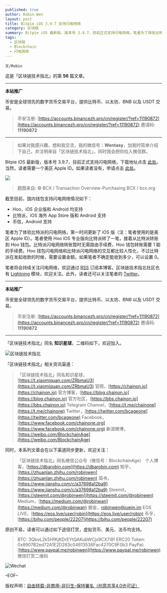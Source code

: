 ```yaml
---
published: true
author: Robin Wen
layout: post
title: Bitpie iOS 3.9.7 支持闪电网络
category: 区块链
summary: Bitpie iOS 最新版，版本号 3.9.7，目前正式支持闪电网络。笔者为了体验比特派的闪电网络，第一时间更新了 iOS 版（注：笔者使用的是美区 Apple ID）。笔者使用 Hoo iOS 专业版向比特派转了一笔，接着从比特派转账到 Hoo 钱包。比特派闪电网络转账暂时无需路由手续费，Hoo 钱包转账需要 1 聪的手续费。Hoo 钱包闪电网络和比特派闪电网络的交互都比较人性化，不过比特派在发起收款的时候，需要设置金额。如果笔者不确定能收到多少，可以设置 0。
tags:
  - 区块链
  - Blockchain
  - 闪电网络
---
```


`文/Robin`

这是「区块链技术指北」的第 **56** 篇文章。

***

**本站推广**

币安是全球领先的数字货币交易平台，提供比特币、以太坊、BNB 以及 USDT 交易。

> 币安注册: [https://accounts.binancezh.pro/cn/register/?ref=11190872](https://accounts.binancezh.pro/cn/register/?ref=11190872)
> 邀请码: **11190872**

***

> 如果对我感兴趣，想和我交流，我的微信号：**Wentasy**，加我时简单介绍下自己，并注明来自「区块链技术指北」，同时我会把你拉入微信群。

Bitpie iOS 最新版，版本号 3.9.7，目前正式支持闪电网络，下载地址点击 [此处](https://itunes.apple.com/us/app/bitpie-blockchain-wallet/id1168568820?mt=8)。当然，读者需要一个美区 Apple ID。如果读者没有，申请点击 [此处](https://dbarobin.com/2019/03/02/us-apple-id)。

![](https://cdn.dbarobin.com/dGRYEm6.jpg)

> 题图来自: © BCX / Transaction Overview-Purchasing BCX / bcx.org

截至目前，国内钱包支持闪电网络情况如下：

* Hoo，iOS 企业版和 Android 均支持
* 比特派，iOS 海外 App Store 版和 Android 支持
* 币信，Android 支持

笔者为了体验比特派的闪电网络，第一时间更新了 iOS 版（注：笔者使用的是美区 Apple ID）。笔者使用 Hoo iOS 专业版向比特派转了一笔，接着从比特派转账到 Hoo 钱包。比特派闪电网络转账暂时无需路由手续费，Hoo 钱包转账需要 1 聪的手续费。Hoo 钱包闪电网络和比特派闪电网络的交互都比较人性化，不过比特派在发起收款的时候，需要设置金额。如果笔者不确定能收到多少，可以设置 0。

笔者将会持续关注闪电网络，欢迎通过 [RSS](https://dbarobin.com/feed.xm) 订阅本博客。区块链技术指北社区也有 [Lightning](https://bbs.chainon.io/t/lightning) 模块，欢迎关注。此外，读者还可以关注笔者的 [Twitter](https://twitter.com/vrwio)。

***

**本站推广**

币安是全球领先的数字货币交易平台，提供比特币、以太坊、BNB 以及 USDT 交易。

> 币安注册: [https://accounts.binancezh.pro/cn/register/?ref=11190872](https://accounts.binancezh.pro/cn/register/?ref=11190872)
> 邀请码: **11190872**

***

「区块链技术指北」同名 **知识星球**，二维码如下，欢迎加入。

![区块链技术指北](https://cdn.dbarobin.com/3YzonTR.png)

「区块链技术指北」相关资讯渠道：

> 「区块链技术指北」同名知识星球，[https://t.xiaomiquan.com/ZRbmaU3](https://t.xiaomiquan.com/ZRbmaU3)
> 官网，[https://chainon.io](https://chainon.io)
> 官方博客，[https://blog.chainon.io](https://blog.chainon.io)
> 官方社区，[https://bbs.chainon.io](https://bbs.chainon.io)
> Telegram Channel，[https://t.me/chainone](https://t.me/chainone)
> Twitter，[https://twitter.com/bcageone](https://twitter.com/bcageone)
> Facebook，[https://www.facebook.com/chainone.org](https://www.facebook.com/chainone.org)
> 新浪微博，[https://weibo.com/BlockchainAge](https://weibo.com/BlockchainAge)

同时，本系列文章会在以下渠道同步更新，欢迎关注：

> 「区块链技术指北」同名微信公众号（微信号：BlockchainAge）
> 个人博客，[https://dbarobin.com](https://dbarobin.com)
> 知乎，[https://zhuanlan.zhihu.com/robinwen](https://zhuanlan.zhihu.com/robinwen)
> 简书，[https://www.jianshu.com/c/a37698a12ba9](https://www.jianshu.com/c/a37698a12ba9)
> Steemit，[https://steemit.com/@robinwen](https://steemit.com/@robinwen)
> Medium，[https://medium.com/@robinwan](https://medium.com/@robinwan)
> 掘金，[robinwen@juejin.im](https://juejin.im/user/5673ccae60b2260ee435f89a/posts)
> EOS LIVE，[https://eos.live/user/robin](https://eos.live/user/robin)
> 币乎，[https://bihu.com/people/22207](https://bihu.com/people/22207)

原创不易，读者可以通过如下途径打赏，虚拟货币、美元、法币均支持。

> BTC: 3QboL2k5HfKjKDrEYtQAKubWCjx9CX7i8f
> ERC20 Token: 0x8907B2ed72A1E2D283c04613536Fac4270C9F0b3
> PayPal: [https://www.paypal.me/robinwen](https://www.paypal.me/robinwen)
> 微信打赏二维码

![Wechat](https://cdn.dbarobin.com/SzoNl5b.jpg)

–EOF–

版权声明：[自由转载-非商用-非衍生-保持署名（创意共享4.0许可证）](http://creativecommons.org/licenses/by-nc-nd/4.0/deed.zh)
